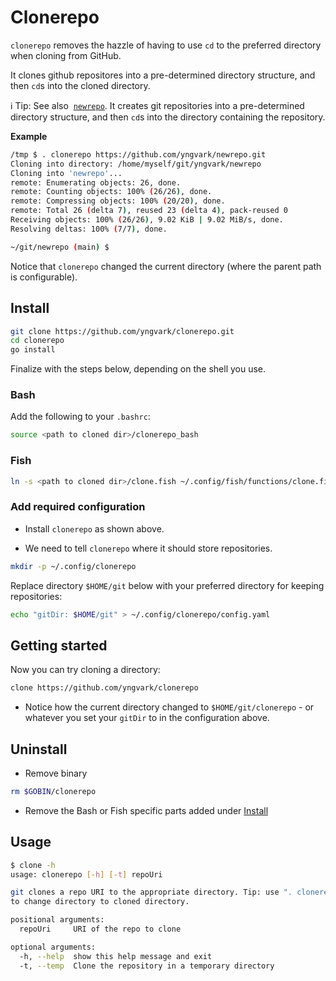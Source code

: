 # Clonerepo

`clonerepo` removes the hazzle of having to use `cd` to the preferred directory when cloning from GitHub.

It clones github repositores into a pre-determined directory structure, and then `cd`s into the cloned directory.

:information_source: Tip: See also  [`newrepo`](https://github.com/yngvark/newrepo.git). It creates git repositories into a pre-determined directory structure, and then `cd`s into the directory containing the repository.

**Example**

```sh
/tmp $ . clonerepo https://github.com/yngvark/newrepo.git
Cloning into directory: /home/myself/git/yngvark/newrepo
Cloning into 'newrepo'...
remote: Enumerating objects: 26, done.
remote: Counting objects: 100% (26/26), done.
remote: Compressing objects: 100% (20/20), done.
remote: Total 26 (delta 7), reused 23 (delta 4), pack-reused 0
Receiving objects: 100% (26/26), 9.02 KiB | 9.02 MiB/s, done.
Resolving deltas: 100% (7/7), done.

~/git/newrepo (main) $ 
```

Notice that `clonerepo` changed the current directory (where the parent path is configurable).

## Install

```sh
git clone https://github.com/yngvark/clonerepo.git
cd clonerepo
go install
```

Finalize with the steps below, depending on the shell you use.

### Bash

Add the following to your `.bashrc`:

```sh
source <path to cloned dir>/clonerepo_bash
```

### Fish

```sh
ln -s <path to cloned dir>/clone.fish ~/.config/fish/functions/clone.fish 
```

### Add required configuration


* Install `clonerepo` as shown above.

* We need to tell `clonerepo` where it should store repositories.

```sh
mkdir -p ~/.config/clonerepo
```

Replace directory `$HOME/git` below with your preferred directory for keeping repositories:

```sh
echo "gitDir: $HOME/git" > ~/.config/clonerepo/config.yaml
```

## Getting started

Now you can try cloning a directory:

```bash
clone https://github.com/yngvark/clonerepo
```

* Notice how the current directory changed to `$HOME/git/clonerepo` - or whatever you set your `gitDir` to in the configuration above.

## Uninstall

* Remove binary

```sh
rm $GOBIN/clonerepo
```

* Remove the Bash or Fish specific parts added under [Install](#Install)

## Usage

```sh
$ clone -h
usage: clonerepo [-h] [-t] repoUri

git clones a repo URI to the appropriate directory. Tip: use ". clonerepo <args>"
to change directory to cloned directory.

positional arguments:
  repoUri     URI of the repo to clone

optional arguments:
  -h, --help  show this help message and exit
  -t, --temp  Clone the repository in a temporary directory
```
